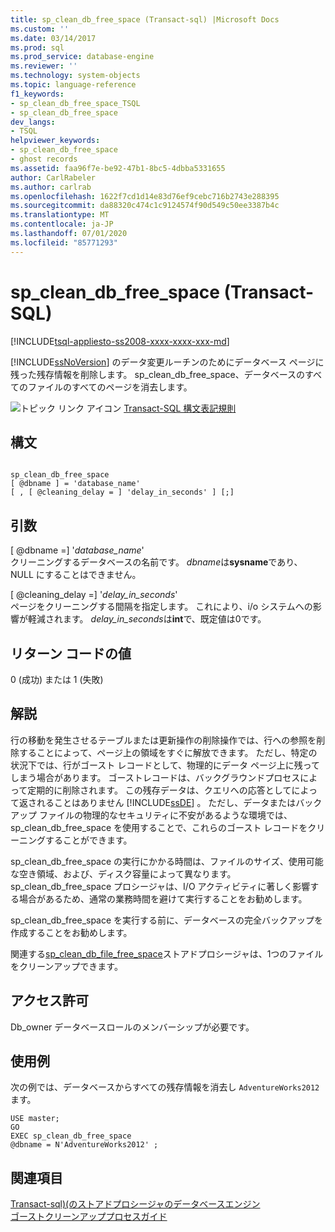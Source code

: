 ```yaml
---
title: sp_clean_db_free_space (Transact-sql) |Microsoft Docs
ms.custom: ''
ms.date: 03/14/2017
ms.prod: sql
ms.prod_service: database-engine
ms.reviewer: ''
ms.technology: system-objects
ms.topic: language-reference
f1_keywords:
- sp_clean_db_free_space_TSQL
- sp_clean_db_free_space
dev_langs:
- TSQL
helpviewer_keywords:
- sp_clean_db_free_space
- ghost records
ms.assetid: faa96f7e-be92-47b1-8bc5-4dbba5331655
author: CarlRabeler
ms.author: carlrab
ms.openlocfilehash: 1622f7cd1d14e83d76ef9cebc716b2743e288395
ms.sourcegitcommit: da88320c474c1c9124574f90d549c50ee3387b4c
ms.translationtype: MT
ms.contentlocale: ja-JP
ms.lasthandoff: 07/01/2020
ms.locfileid: "85771293"
---
```

# <a name="sp_clean_db_free_space-transact-sql"></a>sp_clean_db_free_space (Transact-SQL)
[!INCLUDE[tsql-appliesto-ss2008-xxxx-xxxx-xxx-md](../../includes/applies-to-version/sqlserver.md)]

  [!INCLUDE[ssNoVersion](../../includes/ssnoversion-md.md)] のデータ変更ルーチンのためにデータベース ページに残った残存情報を削除します。 sp_clean_db_free_space、データベースのすべてのファイルのすべてのページを消去します。  
  
 ![トピック リンク アイコン](../../database-engine/configure-windows/media/topic-link.gif "トピック リンク アイコン") [Transact-SQL 構文表記規則](../../t-sql/language-elements/transact-sql-syntax-conventions-transact-sql.md)  
  
## <a name="syntax"></a>構文  
  
```  
  
sp_clean_db_free_space   
[ @dbname ] = 'database_name'   
[ , [ @cleaning_delay = ] 'delay_in_seconds' ] [;]  
```  
  
## <a name="arguments"></a>引数  
 [ @dbname =] '*database_name*'  
 クリーニングするデータベースの名前です。 *dbname*は**sysname**であり、NULL にすることはできません。  
  
 [ @cleaning_delay =] '*delay_in_seconds*'  
 ページをクリーニングする間隔を指定します。 これにより、i/o システムへの影響が軽減されます。 *delay_in_seconds*は**int**で、既定値は0です。  
  
## <a name="return-code-values"></a>リターン コードの値  
 0 (成功) または 1 (失敗)  
  
## <a name="remarks"></a>解説  
 行の移動を発生させるテーブルまたは更新操作の削除操作では、行への参照を削除することによって、ページ上の領域をすぐに解放できます。 ただし、特定の状況下では、行がゴースト レコードとして、物理的にデータ ページ上に残ってしまう場合があります。 ゴーストレコードは、バックグラウンドプロセスによって定期的に削除されます。 この残存データは、クエリへの応答としてによって返されることはありません [!INCLUDE[ssDE](../../includes/ssde-md.md)] 。 ただし、データまたはバックアップ ファイルの物理的なセキュリティに不安があるような環境では、sp_clean_db_free_space を使用することで、これらのゴースト レコードをクリーニングすることができます。  
  
 sp_clean_db_free_space の実行にかかる時間は、ファイルのサイズ、使用可能な空き領域、および、ディスク容量によって異なります。 sp_clean_db_free_space プロシージャは、I/O アクティビティに著しく影響する場合があるため、通常の業務時間を避けて実行することをお勧めします。  
  
 sp_clean_db_free_space を実行する前に、データベースの完全バックアップを作成することをお勧めします。  
  
 関連する[sp_clean_db_file_free_space](../../relational-databases/system-stored-procedures/sp-clean-db-file-free-space-transact-sql.md)ストアドプロシージャは、1つのファイルをクリーンアップできます。  
  
## <a name="permissions"></a>アクセス許可  
 Db_owner データベースロールのメンバーシップが必要です。  
  
## <a name="examples"></a>使用例  
 次の例では、データベースからすべての残存情報を消去し `AdventureWorks2012` ます。  
  
```  
USE master;  
GO  
EXEC sp_clean_db_free_space   
@dbname = N'AdventureWorks2012' ;  
```  
  
## <a name="see-also"></a>関連項目  
 [Transact-sql&#41;&#40;のストアドプロシージャのデータベースエンジン](../../relational-databases/system-stored-procedures/database-engine-stored-procedures-transact-sql.md)
 <br>[ゴーストクリーンアッププロセスガイド](../ghost-record-cleanup-process-guide.md) 
  
  
